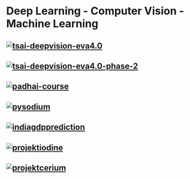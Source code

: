 # Deep Learning - Computer Vision - Machine Learning

## [![tsai-deepvision-eva4.0](https://img.shields.io/static/v1?logo=Github&logoColor=violet&logoWidth=20&label=Course&labelColor=1d2021&message=TSAI-DeepVision-EVA4.0&color=79740e&style=for-the-badge)](https://github.com/satyajitghana/TSAI-DeepVision-EVA4.0)

## [![tsai-deepvision-eva4.0-phase-2](https://img.shields.io/static/v1?logo=Github&logoColor=violet&logoWidth=20&label=Course&labelColor=1d2021&message=TSAI-DeepVision-EVA4.0-Phase-2&color=79740e&style=for-the-badge)](https://github.com/satyajitghana/TSAI-DeepVision-EVA4.0-Phase-2)

## [![padhai-course](https://img.shields.io/static/v1?logo=Github&logoColor=violet&logoWidth=20&label=Course&labelColor=1d2021&message=PadhAI-Course&color=83a598&style=for-the-badge)](https://github.com/satyajitghana/PadhAI-Course)

## [![pysodium](https://img.shields.io/static/v1?logo=Github&logoColor=violet&logoWidth=20&label=Project&labelColor=1d2021&message=PySodium&color=8ec07c&style=for-the-badge)](https://github.com/satyajitghana/PySodium)

## [![indiagdpprediction](https://img.shields.io/static/v1?logo=Github&logoColor=violet&logoWidth=20&label=Project/ML&labelColor=1d2021&message=IndiaGDPPrediction&color=8ec07c&style=for-the-badge)](https://github.com/satyajitghana/IndiaGDPPrediction)

## [![projektiodine](https://img.shields.io/static/v1?logo=Github&logoColor=violet&logoWidth=20&label=Hackathon&labelColor=1d2021&message=ProjektIodine&color=fb4934&style=for-the-badge)](https://github.com/satyajitghana/ProjektIodine)

## [![projektcerium](https://img.shields.io/static/v1?logo=Github&logoColor=violet&logoWidth=20&label=Project/CV&labelColor=1d2021&message=ProjektCerium&color=b8bb26&style=for-the-badge)](https://github.com/satyajitghana/ProjektCerium)

